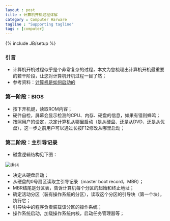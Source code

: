 ```yaml
---
layout : post
title : 计算机开机过程详解
category : Computer Harware
tagline : "Supporting tagline"
tags : [computer]
---
```

{% include JB/setup %}

### 引言
- 计算机开机过程似乎是个非常复杂的过程，本文为您梳理出计算机开机最重要的若干阶段，让您对计算机开机过程一目了然；
- 参考资料：[计算机是如何启动的](http://www.ruanyifeng.com/blog/2013/02/booting.html)

### 第一阶段：BIOS
- 按下开机键，读取ROM内容；
- 硬件自检，屏幕会显示检测的CPU、内存、硬盘的信息，如果有错则蜂鸣；
- 按照用户的设定，决定计算机从哪里启动（是从硬盘、还是从DVD、还是从优盘），这一步之前用户可以通过长按F12修改从哪里启动；

### 第二阶段：主引导记录
- 磁盘逻辑结构见下图：

![disk](https://github.com/changsiyuan/changsiyuan.github.io/blob/master/_image/disk.png)
- 决定从硬盘启动；
- 从硬盘的0号扇区读取主引导记录（master boot record，MBR）；
- MBR结尾是分区表，告诉计算机每个分区的起始和终止地址；
- 确定活动分区（装有操作系统的分区），读取这个分区的引导块（第一个块），执行它；
- 引导块中的程序负责装载该分区的操作系统；
- 操作系统启动，加载操作系统内核，启动任务管理器等；
